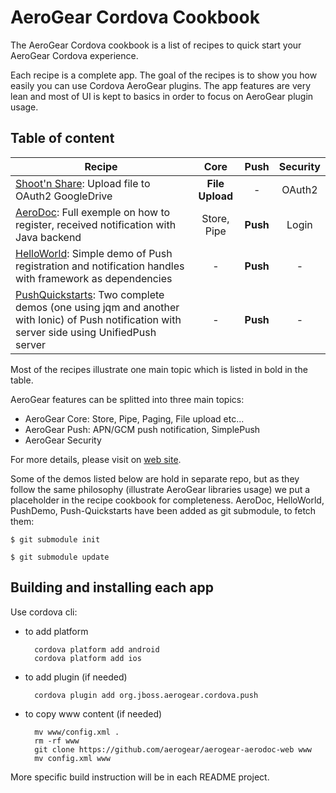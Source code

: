 AeroGear Cordova Cookbook
=========================

The AeroGear Cordova cookbook is a list of recipes to quick start your AeroGear Cordova experience. 

Each recipe is a complete app. The goal of the recipes is to show you how easily you can use Cordova AeroGear plugins. The app features are very lean and most of UI is kept to basics in order to focus on AeroGear plugin usage. 

## Table of content

| Recipe 	| Core 	| Push 	| Security 	|
| ------------- |:-------------:| :-----:|:-----:|
| [Shoot'n Share](Shoot/README.md): Upload file to OAuth2 GoogleDrive | **File Upload** | - | OAuth2 |
| [AeroDoc](https://github.com/aerogear/aerogear-aerodoc-cordova): Full exemple on how to register, received notification with Java backend | Store, Pipe | **Push** | Login |
| [HelloWorld](https://github.com/aerogear/aerogear-push-helloworld/cordova): Simple demo of Push registration and notification handles with framework as dependencies | - | **Push** | - |
| [PushQuickstarts](https://github.com/aerogear/aerogear-push-quickstarts/tree/master/client/cordova): Two complete demos (one using jqm and another with Ionic) of Push notification with server side using UnifiedPush server | - | **Push** | - |

Most of the recipes illustrate one main topic which is listed in bold in the table. 

AeroGear features can be splitted into three main topics: 

* AeroGear Core: Store, Pipe, Paging, File upload etc...
* AeroGear Push: APN/GCM push notification, SimplePush
* AeroGear Security

For more details, please visit on [web site](http://aerogear.org/).

Some of the demos listed below are hold in separate repo, but as they follow the same philosophy (illustrate AeroGear libraries usage) we put a placeholder in the recipe cookbook for completeness. AeroDoc, HelloWorld, PushDemo, Push-Quickstarts have been added as git submodule, to fetch them:

    $ git submodule init

    $ git submodule update

## Building and installing each app

Use cordova cli:

- to add platform

		cordova platform add android
		cordova platform add ios

- to add plugin (if needed)

		cordova plugin add org.jboss.aerogear.cordova.push

- to copy www content (if needed)

		mv www/config.xml .
		rm -rf www
		git clone https://github.com/aerogear/aerogear-aerodoc-web www
		mv config.xml www


More specific build instruction will be in each README project.

